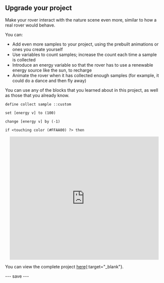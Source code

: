 ## Upgrade your project

Make your rover interact with the nature scene even more, similar to how a real rover would behave. 

You can:
- Add even more samples to your project, using the prebuilt animations or ones you create yourself
- Use variables to count samples; increase the count each time a sample is collected
- Introduce an energy variable so that the rover has to use a renewable energy source like the sun, to recharge
- Animate the rover when it has collected enough samples (for example, it could do a dance and then fly away)

You can use any of the blocks that you learned about in this project, as well as those that you already know.

```blocks3
define collect sample ::custom
```

```blocks3
set [energy v] to (100)
```

```blocks3
change [energy v] by (-1)
```

```blocks3
if <touching color (#FFAA00) ?> then
```


<div class="scratch-preview" style="margin-left: 15px;">
  <iframe allowtransparency="true" width="485" height="402" src="https://scratch.mit.edu/projects/embed/536887721/?autostart=false" frameborder="0"></iframe>
</div>


You can view the complete project [here](https://scratch.mit.edu/projects/536887721){:target="_blank"}.



--- save ---
